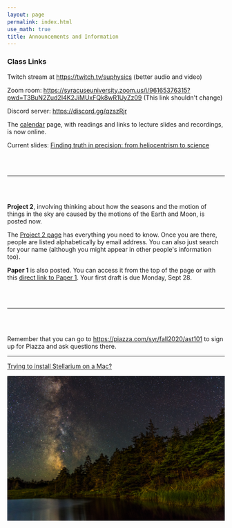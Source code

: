 ```yaml
---
layout: page 
permalink: index.html
use_math: true 
title: Announcements and Information
---
```


### Class Links

Twitch stream at <https://twitch.tv/suphysics> (better audio and video)

Zoom room: <https://syracuseuniversity.zoom.us/j/96165376315?pwd=T3BuN2Zud2I4K2JiMUxFQk8wR1UyZz09> (This link shouldn't change)

Discord server: <https://discord.gg/qzszRjr>	

The <a href="calendar.html">calendar</a> page, with readings and links to lecture slides and recordings, is now online.

Current slides: [Finding truth in precision: from heliocentrism to science](slides/lecture10.pdf)

<br><br>

---

<br><br>

**Project 2**, involving thinking about how the seasons and the motion of things in the sky are caused by the motions of the Earth and Moon, is posted now. 

The <a href="assignment2.html">Project 2 page</a> has everything you need to know. Once you are there, people are listed alphabetically by email address.
You can also just search for your name (although you might appear in other people's information too).

**Paper 1** is also posted. You can access it from the top of the page or with this <a href="paper1.html">direct link to Paper 1</a>.
Your first draft is due Monday, Sept 28.

<br><br>

---

<br><br>

Remember that you can go to <https://piazza.com/syr/fall2020/ast101> to sign up for Piazza and ask questions there.

---

<a href="stellarium-mac.html">Trying to install Stellarium on a Mac?</a>

<center> <img src="darkened-milky-way.jpg">
<br>
